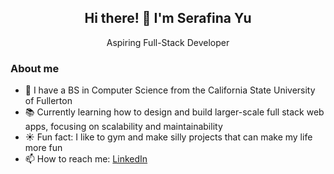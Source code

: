 <h2 align="center">Hi there! 👋 I'm Serafina Yu</h2>
<p align="center">Aspiring Full-Stack Developer</p>


<h3>About me</h3>
<ul>
	<li>🔭 I have a BS in Computer Science from the California State University of Fullerton</li>
	<li>📚 Currently learning how to design and build larger-scale full stack web apps, focusing on scalability and maintainability</li>
	<li>☀️ Fun fact: I like to gym and make silly projects that can make my life more fun</li>
	<li>📫 How to reach me: <a href="https://www.linkedin.com/in/serafina-yu-475153186/" target="_blank" rel="noopener noreferrer">LinkedIn</a></li>
</ul>

